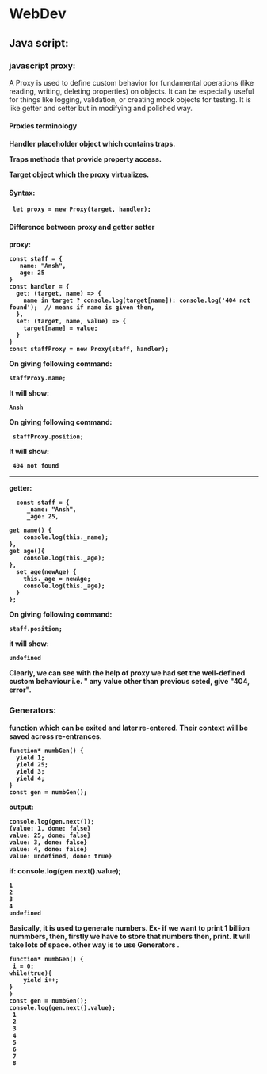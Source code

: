 # WebDev
## Java script:
### javascript proxy:

A Proxy is used to define custom behavior for fundamental operations (like reading, writing, deleting properties) on objects. It can be especially useful for things like logging, validation, or creating mock objects for testing.
It is like getter and setter but in modifying and polished way.

#### Proxies terminology
<b> Handler <b>
placeholder object which contains traps.

<b> Traps <b>
methods that provide property access.

<b> Target <b>
object which the proxy virtualizes.

#### Syntax:
     let proxy = new Proxy(target, handler);

#### Difference between proxy and getter setter
proxy:


    const staff = {
       name: "Ansh",
       age: 25
    }
    const handler = {
      get: (target, name) => {
        name in target ? console.log(target[name]): console.log('404 not found');  // means if name is given then, 
      },
      set: (target, name, value) => {
        target[name] = value;
      }
    }
    const staffProxy = new Proxy(staff, handler);
On giving following command:

    staffProxy.name;
It will  show:

    Ansh
On giving following command:
  
     staffProxy.position;  
 It will show: 
 
     404 not found 
___________________________________________________________________________________________________________________
 getter:
 
      const staff = {
         _name: "Ansh",
         _age: 25,

    get name() {
        console.log(this._name);
    },
    get age(){
        console.log(this._age);
    },
      set age(newAge) {
        this._age = newAge;
        console.log(this._age);
      }
    };
On giving following command:

    staff.position;
it will show:

    undefined

Clearly, we can see with the help of proxy we had set the well-defined custom behaviour i.e. " any value other than previous seted, give "404, error".

### Generators:
function which can be exited and later re-entered. Their context will be saved across re-entrances.

    function* numbGen() {
      yield 1;
      yield 25;
      yield 3;
      yield 4;
    }
    const gen = numbGen();
output:

    console.log(gen.next());
    {value: 1, done: false}
    value: 25, done: false}
    value: 3, done: false}
    value: 4, done: false}
    value: undefined, done: true}

if: console.log(gen.next().value);

    1
    2
    3
    4
    undefined

Basically, it is used to generate numbers. Ex- if we want to print 1 billion nummbers, then, firstly we have to store that numbers then, print. It will take lots of space. <b> other way is to use Generators <b>.

    function* numbGen() {
     i = 0;
    while(true){
        yield i++;
    }
    }
    const gen = numbGen();
    console.log(gen.next().value);
     1
     2
     3
     4
     5
     6
     7
     8
    
